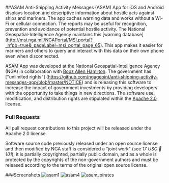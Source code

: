##ASAM
Anti-Shipping Activity Messages (ASAM) App for iOS and Android displays location and descriptive information about hostile acts against ships and mariners. The app caches warning data and works without a Wi-Fi or cellular connection. The reports may be useful for recognition, prevention and avoidance of potential hostile activity. The National Geospatial-Intelligence Agency maintains this [warning database] (http://msi.nga.mil/NGAPortal/MSI.portal?_nfpb=true&_pageLabel=msi_portal_page_65). This app makes it easier for mariners and others to query and interact with this data on their own phone even when disconnected.  

ASAM App was developed at the National Geospatial-Intelligence Agency (NGA) in collaboration with [Booz Allen Hamilton](http://www.boozallen.com/).  The government has ["unlimited rights"] (https://github.com/ngageoint/anti-shipping-activity-messages-app/blob/master/NOTICE) and is releasing this software to increase the impact of government investments by providing developers with the opportunity to take things in new directions. The software use, modification, and distribution rights are stipulated within the [Apache 2.0](http://www.apache.org/licenses/LICENSE-2.0.html) license.  


### Pull Requests

All pull request contributions to this project will be released under the Apache 2.0 license.  

Software source code previously released under an open source license and then modified by NGA staff is considered a "joint work" (see *17 USC  101*); it is partially copyrighted, partially public domain, and as a whole is protected by the copyrights of the non-government authors and must be released according to the terms of the original open source license.

###Screenshots
![asam1](https://cloud.githubusercontent.com/assets/5178768/3276862/3ce2f292-f355-11e3-86a1-2e7cea058023.png)
![asam4](https://cloud.githubusercontent.com/assets/5178768/3276864/3f36b470-f355-11e3-93a2-f0ea0682a796.png)
![asam_pirates](https://cloud.githubusercontent.com/assets/5178768/3276865/40d0ef12-f355-11e3-8205-206e91938ddd.png)

